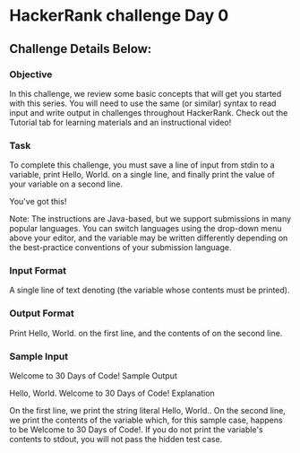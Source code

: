 # HackerRank challenge Day 0

## Challenge Details Below:

### Objective
In this challenge, we review some basic concepts that will get you started with this series. You will need to use the same (or similar) syntax to read input and write output in challenges throughout HackerRank. Check out the Tutorial tab for learning materials and an instructional video!

### Task
To complete this challenge, you must save a line of input from stdin to a variable, print Hello, World. on a single line, and finally print the value of your variable on a second line.

You've got this!

Note: The instructions are Java-based, but we support submissions in many popular languages. You can switch languages using the drop-down menu above your editor, and the variable may be written differently depending on the best-practice conventions of your submission language.

### Input Format

A single line of text denoting (the variable whose contents must be printed).

### Output Format

Print Hello, World. on the first line, and the contents of on the second line.

### Sample Input

Welcome to 30 Days of Code!
Sample Output

Hello, World.
Welcome to 30 Days of Code!
Explanation

On the first line, we print the string literal Hello, World..
On the second line, we print the contents of the variable which, for this sample case, happens to be Welcome to 30 Days of Code!.
If you do not print the variable's contents to stdout, you will not pass the hidden test case.
